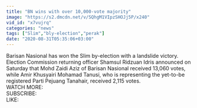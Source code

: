 ```yaml
---
title: "BN wins with over 10,000-vote majority"
image: "https://s2.dmcdn.net/v/SQhgM1VIpzSHOJj5P/x240"
vid_id: "x7vujrq"
categories: "news"
tags: ["Slim","bly-election","perak"]
date: "2020-08-31T05:35:06+03:00"
---
```

Barisan Nasional has won the Slim by-election with a landslide victory. Election Commission returning officer Shamsul Ridzuan Idris announced on Saturday that Mohd Zaidi Aziz of Barisan Nasional received 13,060 votes, while Amir Khusyairi Mohamad Tanusi, who is representing the yet-to-be registered Parti Pejuang Tanahair, received 2,115 votes.  <br>WATCH MORE:   <br>SUBSCRIBE:   <br>LIKE: 
